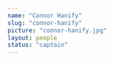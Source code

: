 ```yaml
---
name: "Connor Hanify"
slug: "connor-hanify"
picture: "connor-hanify.jpg"
layout: people
status: "captain"
---
```


